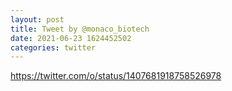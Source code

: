 ```yaml
--- 
layout: post 
title: Tweet by @monaco_biotech 
date: 2021-06-23 1624452502 
categories: twitter 
--- 
```

https://twitter.com/o/status/1407681918758526978
